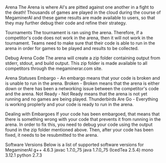 Arena
The Arena is where AI's are pitted against one another in a fight to the death! Thousands of games are played in the cloud during the course of MegaminerAI and these game results are made available to users, so that they may further debug their code and refine their strategy.

Tournaments
The tournament is ran using the arena. Therefore, if a competitor's code does not work in the arena, then it will not work in the tournament. Teams need to make sure that their code is able to run in the arena in order for games to be played and results to be collected.

Debug Arena Code
The arena will create a zip folder containing output from stderr, stdout, and build output. 
This zip folder is made available to all competitors through the megaminerar.com site.

Arena Statuses
Embargo - An embargo means that your code is broken and is unable to run in the arena.
Broken - Broken means that the arena is either down or there has been a networking issue between the competitor's code and the arena.
Not Ready - Not Ready means that the arena is not yet running and no games are being played.
Thunderbirds Are Go - Everything is working proplerly and your code is ready to run in the arena.

Dealing with Embargoes
If your code has been embargoed, that means that there is something wrong with your code that prevents it from running in the arena.
In order to fix this, you need to debug your code using the output found in the zip folder mentioned above.
Then, after your code has been fixed, it needs to be resubmitted to the arena.

Software Versions
Below is a list of supported software versions for MegaminerAI
g++ 4.6.3
javac 1.7.0_75
java 1.7.0_75 (IcedTea 2.5.4)
mono 3.12.1
python 2.7.3 
